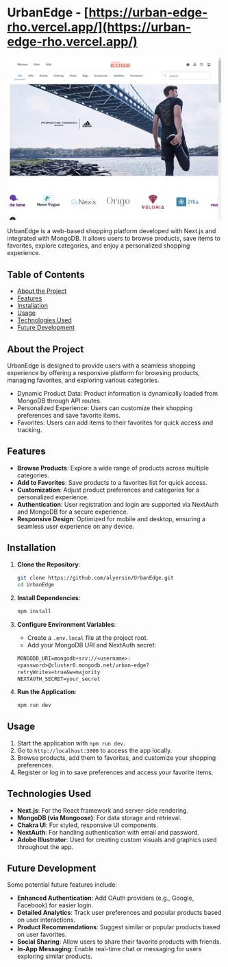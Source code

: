 # UrbanEdge - [https://urban-edge-rho.vercel.app/](https://urban-edge-rho.vercel.app/)

<img src="./public/screenshot.png" alt="Screenshot of UrbanEdge" width="500"/>

UrbanEdge is a web-based shopping platform developed with Next.js and integrated with MongoDB. It allows users to browse products, save items to favorites, explore categories, and enjoy a personalized shopping experience.

## Table of Contents

- [About the Project](#about-the-project)
- [Features](#features)
- [Installation](#installation)
- [Usage](#usage)
- [Technologies Used](#technologies-used)
- [Future Development](#future-development)

## About the Project

UrbanEdge is designed to provide users with a seamless shopping experience by offering a responsive platform for browsing products, managing favorites, and exploring various categories.

- Dynamic Product Data: Product information is dynamically loaded from MongoDB through API routes.
- Personalized Experience: Users can customize their shopping preferences and save favorite items.
- Favorites: Users can add items to their favorites for quick access and tracking.

## Features

- **Browse Products**: Explore a wide range of products across multiple categories.
- **Add to Favorites**: Save products to a favorites list for quick access.
- **Customization**: Adjust product preferences and categories for a personalized experience.
- **Authentication**: User registration and login are supported via NextAuth and MongoDB for a secure experience.
- **Responsive Design**: Optimized for mobile and desktop, ensuring a seamless user experience on any device.

## Installation

1. **Clone the Repository**:
   ```bash
   git clone https://github.com/alyersin/UrbanEdge.git
   cd UrbanEdge
   ```
2. **Install Dependencies**:
   ```bash
   npm install
   ```
3. **Configure Environment Variables**:

   - Create a `.env.local` file at the project root.
   - Add your MongoDB URI and NextAuth secret:

   ```plaintext
   MONGODB_URI=mongodb+srv://<username>:<password>@cluster0.mongodb.net/urban-edge?retryWrites=true&w=majority
   NEXTAUTH_SECRET=your_secret

   ```

4. **Run the Application**:
   ```bash
   npm run dev
   ```

## Usage

1. Start the application with `npm run dev`.
2. Go to `http://localhost:3000` to access the app locally.
3. Browse products, add them to favorites, and customize your shopping preferences.
4. Register or log in to save preferences and access your favorite items.

## Technologies Used

- **Next.js**: For the React framework and server-side rendering.
- **MongoDB (via Mongoose)**: For data storage and retrieval.
- **Chakra UI**: For styled, responsive UI components.
- **NextAuth**: For handling authentication with email and password.
- **Adobe Illustrator**: Used for creating custom visuals and graphics used throughout the app.

## Future Development

Some potential future features include:

- **Enhanced Authentication**: Add OAuth providers (e.g., Google, Facebook) for easier login.
- **Detailed Analytics**: Track user preferences and popular products based on user interactions.
- **Product Recommendations**: Suggest similar or popular products based on user favorites.
- **Social Sharing**: Allow users to share their favorite products with friends.
- **In-App Messaging**: Enable real-time chat or messaging for users exploring similar products.
